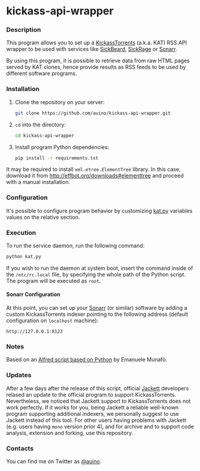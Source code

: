 # kickass-api-wrapper

### Description ###

This program allows you to set up a [KickassTorrents](https://it.wikipedia.org/wiki/KickassTorrents) (a.k.a. KAT) RSS API wrapper to be used with services like [SickBeard](http://sickbeard.com), [SickRage](https://sickrage.github.io) or [Sonarr](https://sonarr.tv).

By using this program, it is possible to retrieve data from raw HTML pages served by KAT clones, hence provide results as RSS feeds to be used by different software programs.

### Installation ###

 1. Clone the repository on your server:

    ```sh
    git clone https://github.com/auino/kickass-api-wrapper.git
    ```

 2. `cd` into the directory:

    ```sh
    cd kickass-api-wrapper
    ```

 3. Install program Python dependencies:

    ```sh
    pip install -r requirements.txt
    ```

It may be required to install `xml.etree.ElementTree` library.
In this case, download it from http://effbot.org/downloads#elementtree and proceed with a manual installation.

### Configuration ###

It's possible to configure program behavior by customizing [kat.py](https://github.com/auino/kickass-api-wrapper/blob/master/kat.py) variables values on the relative section.

### Execution ###

To run the service daemon, run the following command:

```sh
python kat.py
```

If you wish to run the daemon at system boot, insert the command inside of the `/etc/rc.local` file, by specifying the whole path of the Python script.
The program will be executed as `root`.

#### Sonarr Configuration ####

At this point, you can set up your [Sonarr](https://sonarr.tv) (or similar) software by adding a custom KickassTorrents indexer pointing to the following address (default configuration on `localhost` machine):

```
http://127.0.0.1:8123
```

### Notes ###

Based on an [Alfred script based on Python](http://www.packal.org/workflow/kat-search) by Emanuele Munafò.

### Updates ###

After a few days after the release of this script, official [Jackett](https://github.com/Jackett/Jackett) developers relased an update to the official program to support KickassTorrents.
Nevertheless, we noticed that Jackett support to KickassTorrents does not work perfectly.
If it works for you, being Jackett a reliable well-known program supporting additional indexers, we personally suggest to use Jackett instead of this tool.
For other users having problems with Jackett (e.g. users having `mono` version prior 4), and for archive and to support code analysis, extension and forking, use this repository.

### Contacts ###

You can find me on Twitter as [@auino](https://twitter.com/auino).
